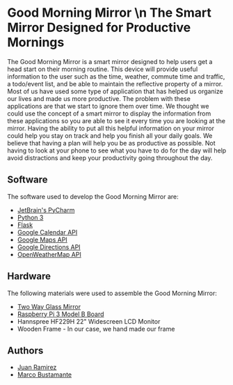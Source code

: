 # Good Morning Mirror \n The Smart Mirror Designed for Productive Mornings

The Good Morning Mirror is a smart mirror designed to help users get a head start on their morning routine. This device will provide useful information to the user such as the time, weather, commute time and traffic, a todo/event list, and be able to maintain the reflective property of a mirror. Most of us have used some type of application that has helped us organize our lives and made us more productive. The problem with these applications are that we start to ignore them over time. We thought we could use the concept of a smart mirror to display the information from these applications so you are able to see it every time you are looking at the mirror. Having the ability to put all this helpful information on your mirror could help you stay on track and help you finish all your daily goals. We believe that having a plan will help you be as productive as possible. Not having to look at your phone to see what you have to do for the day will help avoid distractions and keep your productivity going throughout the day.


## Software
The software used to develop the Good Morning Mirror are:
* [JetBrain's PyCharm](https://www.jetbrains.com/pycharm/)
* [Python 3](https://www.python.org/downloads/)
* [Flask](http://flask.pocoo.org/docs/1.0/installation/)
* [Google Calendar API](https://developers.google.com/calendar/quickstart/js)
* [Google Maps API](https://developers.google.com/maps/documentation/javascript/tutorial)
* [Google Directions API](https://developers.google.com/maps/documentation/directions/intro)
* [OpenWeatherMap API](https://openweathermap.org/api)

## Hardware

The following materials were used to assemble the Good Morning Mirror:

* [Two Way Glass Mirror](https://www.amazon.com/gp/product/B06Y2JMH7C/ref=oh_aui_detailpage_o00_s00?ie=UTF8&psc=1)
* [Raspberry Pi 3 Model B Board](https://www.amazon.com/Raspberry-Pi-MS-004-00000024-Model-Board/dp/B01LPLPBS8/ref=sr_1_5?keywords=Raspberry+Pi+3+B&qid=1553664742&s=gateway&sr=8-5)
* Hannspree HF229H 22" Widescreen LCD Monitor
* Wooden Frame - In our case, we hand made our frame

## Authors

* [Juan Ramirez](https://github.com/juan200323)
* [Marco Bustamante](https://github.com/iiCloudex)


